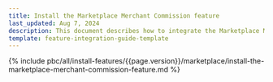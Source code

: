 ```yaml
---
title: Install the Marketplace Merchant Commission feature
last_updated: Aug 7, 2024
description: This document describes how to integrate the Marketplace Merchant Commission feature into a Spryker project.
template: feature-integration-guide-template
---
```


{% include pbc/all/install-features/{{page.version}}/marketplace/install-the-marketplace-merchant-commission-feature.md %} <!-- To edit, see /_includes/pbc/all/install-features/202410.0/marketplace/install-the-marketplace-merchant-commission-feature.md -->
